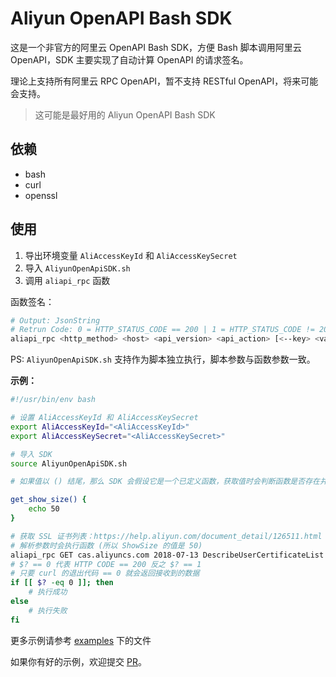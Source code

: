 # Aliyun OpenAPI Bash SDK

这是一个非官方的阿里云 OpenAPI Bash SDK，方便 Bash 脚本调用阿里云 OpenAPI，SDK 主要实现了自动计算 OpenAPI 的请求签名。

理论上支持所有阿里云 RPC OpenAPI，暂不支持 RESTful OpenAPI，将来可能会支持。

> 这可能是最好用的 Aliyun OpenAPI Bash SDK

## 依赖

* bash
* curl
* openssl

## 使用

1. 导出环境变量 `AliAccessKeyId` 和 `AliAccessKeySecret`
2. 导入 `AliyunOpenApiSDK.sh`
3. 调用 `aliapi_rpc` 函数

函数签名：
```bash
# Output: JsonString
# Retrun Code: 0 = HTTP_STATUS_CODE == 200 | 1 = HTTP_STATUS_CODE != 200
aliapi_rpc <http_method> <host> <api_version> <api_action> [<--key> <value>...]
```

PS: `AliyunOpenApiSDK.sh` 支持作为脚本独立执行，脚本参数与函数参数一致。

**示例：**

```bash
#!/usr/bin/env bash

# 设置 AliAccessKeyId 和 AliAccessKeySecret
export AliAccessKeyId="<AliAccessKeyId>"
export AliAccessKeySecret="<AliAccessKeySecret>"

# 导入 SDK
source AliyunOpenApiSDK.sh

# 如果值以 () 结尾，那么 SDK 会假设它是一个已定义函数，获取值时会判断函数是否存在并执行，如果不存在则使用原始值。

get_show_size() {
    echo 50
}

# 获取 SSL 证书列表：https://help.aliyun.com/document_detail/126511.html
# 解析参数时会执行函数 (所以 ShowSize 的值是 50)
aliapi_rpc GET cas.aliyuncs.com 2018-07-13 DescribeUserCertificateList --CurrentPage 1 --ShowSize "get_show_size()"
# $? == 0 代表 HTTP CODE == 200 反之 $? == 1
# 只要 curl 的退出代码 == 0 就会返回接收到的数据
if [[ $? -eq 0 ]]; then
    # 执行成功
else
    # 执行失败
fi
```

更多示例请参考 [examples](https://github.com/Hill-98/aliyun-openapi-bash-sdk/tree/master/examples) 下的文件

如果你有好的示例，欢迎提交 [PR](https://github.com/Hill-98/aliyun-openapi-bash-sdk/pulls)。
